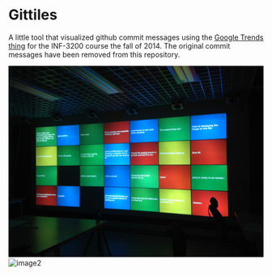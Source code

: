 # Gittiles
A little tool that visualized github commit messages using the [Google Trends
thing](https://www.google.com/trends/hottrends/visualize?pn=p51) for the
INF-3200 course the fall of 2014. The original commit messages have been removed from
this repository. 

![image1](images/wallshot1.jpg)
![image2](images/wallshot2.jpg) 

